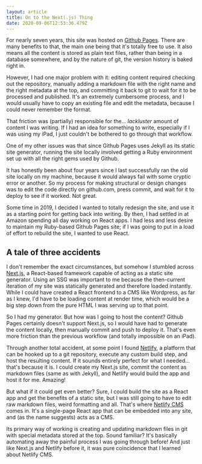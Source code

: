 ```yaml
---
layout: article
title: On to the Next(.js) Thing
date: 2020-09-06T12:53:36.479Z
---
```

For nearly seven years, this site was hosted on [Github Pages](https://pages.github.com/). There are many benefits to that, the main one being that it's totally free to use. It also means all the content is stored as plain text files, rather than being in a database somewhere, and by the nature of git, the version history is baked right in.

However, I had one major problem with it: editing content required checking out the repository, manually adding a markdown file with the right name and the right metadata at the top, and committing it back to git to wait for it to be processed and published. It's an extremely cumbersome process, and I would usually have to copy an existing file and edit the metadata, because I could never remember the format.

That friction was (partially) responsible for the... *lackluster* amount of content I was writing. If I had an idea for something to write, especially if I was using my iPad, I just couldn't be bothered to go through that workflow.

One of my other issues was that since Github Pages uses Jekyll as its static site generator, running the site locally involved getting a Ruby environment set up with all the right gems used by Github.

It has honestly been about four years since I last successfully ran the old site locally on my machine, because it would always fail with some cryptic error or another. So my process for making structural or design changes was to edit the code directly on github.com, press commit, and wait for it to deploy to see if it worked. Not great.

Some time in 2019, I decided I wanted to totally redesign the site, and use it as a starting point for getting back into writing. By then, I had settled in at Amazon spending all day working on React apps. I had less and less desire to maintain my Ruby-based Github Pages site; if I was going to put in a load of effort to rebuild the site, I wanted to use React.

## A tale of three accidents

I don't remember the exact circumstances, but somehow I stumbled across [Next.js](https://nextjs.org), a React-based framework capable of acting as a static site generator. Using an SSG was important to me because the then-current iteration of my site was statically generated and therefore loaded instantly. While I could have created a React frontend to a CMS like Wordpress, as far as I knew, I'd have to be loading content at render time, which would be a big step down from the pure HTML I was serving up to that point.

So I had my generator. But how was I going to host the content? Github Pages certainly doesn't support Next.js, so I would have had to generate the content locally, then manually commit and push to deploy it. That's even more friction than the previous workflow (and totally impossible on an iPad).

Through another total accident, at some point I found [Netlify](https://netlify.com), a platform that can be hooked up to a git repository, execute any custom build step, and host the resulting content. If it sounds entirely perfect for what I needed... that's because it is. I could create my Next.js site, commit the content as markdown files (same as with Jekyll), and Netlify would build the app and host it for me. Amazing!

But what if it could get even better? Sure, I could build the site as a React app and get the benefits of a static site, but I was still going to have to edit raw markdown files, weird formatting and all. That's where [Netlify CMS](https://www.netlifycms.org/) comes in. It's a single-page React app that can be embedded into any site, and (as the name suggests) acts as a CMS.

Its primary way of working is creating and updating markdown files in git with special metadata stored at the top. Sound familiar? It's basically automating away the painful process I was going through before! And just like Next.js and Netlify before it, it was pure coincidence that I learned about Netlify CMS.